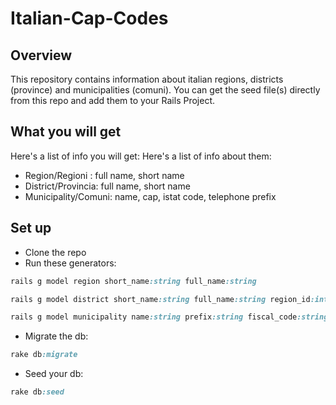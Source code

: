 # Italian-Cap-Codes
 
## Overview
This repository contains information about italian regions, districts (province) and municipalities (comuni).
You can get the seed file(s) directly from this repo and add them to your Rails Project.

## What you will get
Here's a list of info you will get:
Here's a list of info about them:
- Region/Regioni : full name, short name
- District/Provincia: full name, short name
- Municipality/Comuni: name, cap, istat code, telephone prefix

## Set up
- Clone the repo
- Run these generators:

```Ruby
rails g model region short_name:string full_name:string

rails g model district short_name:string full_name:string region_id:integer

rails g model municipality name:string prefix:string fiscal_code:string cap:string istat_code:string district_id:integer
```
- Migrate the db:
```Ruby
rake db:migrate
```
- Seed your db:
```Ruby
rake db:seed
```